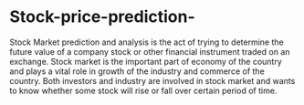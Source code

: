 # Stock-price-prediction-
Stock Market prediction and analysis is the act of trying to determine the future value of a company stock or other financial instrument traded on an exchange. Stock market is the important part of economy of the country and plays a vital role in growth of the industry and commerce of the country. Both investors and industry are involved in stock market and wants to know whether some stock will rise or fall over certain period of time.
